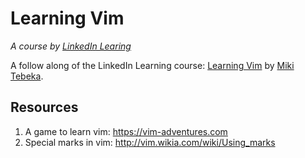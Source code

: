# Learning Vim

_A course by [LinkedIn Learing](https://www.linkedin.com/learning/)_

A follow along of the LinkedIn Learning course: [Learning Vim](https://www.linkedin.com/learning/learning-vim/)
by [Miki Tebeka](https://www.linkedin.com/learning/instructors/miki-tebeka).

## Resources

1. A game to learn vim: <https://vim-adventures.com>
2. Special marks in vim: <http://vim.wikia.com/wiki/Using_marks>
